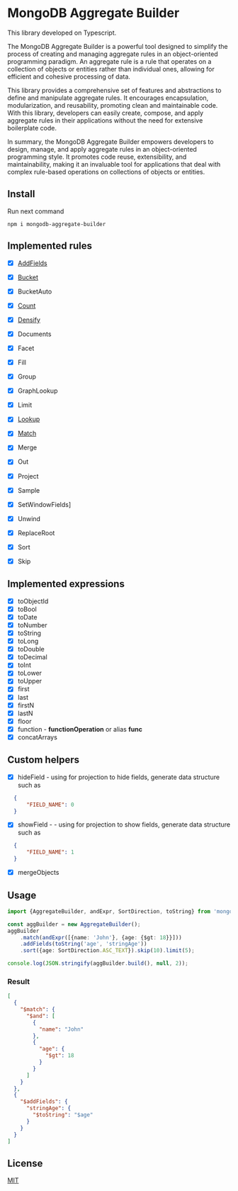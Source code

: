 # MongoDB Aggregate Builder

This library developed on Typescript.

The MongoDB Aggregate Builder is a powerful tool designed 
to simplify the process of creating and managing aggregate rules 
in an object-oriented programming paradigm. An aggregate rule is a rule 
that operates on a collection of objects or entities rather 
than individual ones, allowing for efficient and cohesive processing of data.


This library provides a comprehensive set of features and 
abstractions to define and manipulate aggregate rules. 
It encourages encapsulation, modularization, and reusability, 
promoting clean and maintainable code. With this library, 
developers can easily create, compose, and apply aggregate 
rules in their applications without the need for extensive 
boilerplate code.


In summary, the MongoDB Aggregate Builder empowers developers to
design, manage, and apply aggregate rules in an object-oriented 
programming style. It promotes code reuse, extensibility, and 
maintainability, making it an invaluable tool for applications 
that deal with complex rule-based operations on collections of 
objects or entities.

## Install

Run next command

```shell
npm i mongodb-aggregate-builder
```

## Implemented rules

- [x] [AddFields](docs/add-fields.md)
- [x] [Bucket](docs/bucket.md)
- [x] BucketAuto
- [x] [Count](docs/count.md)
- [x] [Densify](docs/densify.md)
- [x] Documents
- [x] Facet
- [x] Fill
- [x] Group
- [x] GraphLookup
- [x] Limit
- [x] [Lookup](docs/lookup.md)
- [x] [Match](docs/match.md)
- [x] Merge
- [x] Out
- [x] Project
- [x] Sample
- [x] SetWindowFields]
- [x] Unwind
- [x] ReplaceRoot
- [x] Sort
- [x] Skip


## Implemented expressions

- [x] toObjectId
- [x] toBool
- [x] toDate
- [x] toNumber
- [x] toString
- [x] toLong
- [x] toDouble
- [x] toDecimal
- [x] toInt
- [x] toLower
- [x] toUpper
- [x] first
- [x] last
- [x] firstN
- [x] lastN
- [x] floor
- [x] function - **functionOperation** or alias **func**
- [x] concatArrays

## Custom helpers

- [x] hideField - using for projection to hide fields, generate data structure such as
```json
  {
      "FIELD_NAME": 0
  }
  ```
- [x] showField - - using for projection to show fields, generate data structure such as
```json
  {
      "FIELD_NAME": 1
  }
  ```
- [x] mergeObjects

## Usage


```typescript
import {AggregateBuilder, andExpr, SortDirection, toString} from 'mongodb-aggregate-builder';

const aggBuilder = new AggregateBuilder();
aggBuilder
    .match(andExpr([{name: 'John'}, {age: {$gt: 18}}]))
    .addFields(toString('age', 'stringAge'))
    .sort({age: SortDirection.ASC_TEXT}).skip(10).limit(5);

console.log(JSON.stringify(aggBuilder.build(), null, 2));
```

### Result

```json
[
  {
    "$match": {
      "$and": [
        {
          "name": "John"
        },
        {
          "age": {
            "$gt": 18
          }
        }
      ]
    }
  },
  {
    "$addFields": {
      "stringAge": {
        "$toString": "$age"
      }
    }
  }
]

```

## License

[MIT](LICENSE)
